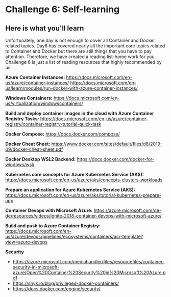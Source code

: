 # Challenge 6: Self-learning

## Here is what you'll learn
Unfortunately, one day is not enough to cover all Container and Docker related topics. Day6 has covered nearly all the important core topics related to Container and Docker but there are still things that you have to pay attention. Therefore, we have created a reading list-home work for you. Challenge 6 is just a list of reading resources that highly recommended by us.

**Azure Container Instances:** https://docs.microsoft.com/en-us/azure/container-instances/
https://docs.microsoft.com/en-us/learn/modules/run-docker-with-azure-container-instances/

**Windows Containers:** https://docs.microsoft.com/en-us/virtualization/windowscontainers/

**Build and deploy container images in the cloud with Azure Container Registry Tasks:** https://docs.microsoft.com/en-us/azure/container-registry/container-registry-tutorial-quick-task

**Docker Compose:** https://docs.docker.com/compose/

**Docker Cheat Sheet:** https://www.docker.com/sites/default/files/d8/2019-09/docker-cheat-sheet.pdf

**Docker Desktop WSL2 Backend:** https://docs.docker.com/docker-for-windows/wsl/

**Kubernetes core concepts for Azure Kubernetes Service (AKS):** https://docs.microsoft.com/en-us/azure/aks/concepts-clusters-workloads

**Prepare an application for Azure Kubernetes Service (AKS):** https://docs.microsoft.com/en-us/azure/aks/tutorial-kubernetes-prepare-app

**Container Devops with Microsoft Azure:** https://azure.microsoft.com/de-de/resources/videos/ignite-2018-container-devops-with-microsoft-azure/

**Build and push to Azure Container Registry:** https://docs.microsoft.com/en-us/azure/devops/pipelines/ecosystems/containers/acr-template?view=azure-devops

**Security** 
- https://azure.microsoft.com/mediahandler/files/resourcefiles/container-security-in-microsoft-azure/Open%20Container%20Security%20in%20Microsoft%20Azure.pdf
- https://snyk.io/blog/privileged-docker-containers/
- https://docs.docker.com/engine/security/
